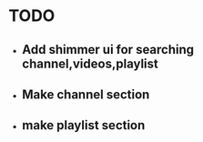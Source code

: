 # TODO

- ## Add shimmer ui for searching channel,videos,playlist
- ## Make channel section
- ## make playlist section
